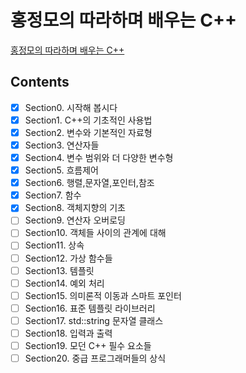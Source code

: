 # 홍정모의 따라하며 배우는 C++
[홍정모의 따라하며 배우는 C++](https://www.inflearn.com/course/following-c-plus)
## Contents
- [x] Section0. 시작해 봅시다
- [x] Section1. C++의 기초적인 사용법
- [x] Section2. 변수와 기본적인 자료형
- [x] Section3. 연산자들
- [x] Section4. 변수 범위와 더 다양한 변수형
- [x] Section5. 흐름제어
- [x] Section6. 행렬,문자열,포인터,참조
- [x] Section7. 함수
- [x] Section8. 객체지향의 기초
- [ ] Section9. 연산자 오버로딩
- [ ] Section10. 객체들 사이의 관계에 대해
- [ ] Section11. 상속
- [ ] Section12. 가상 함수들
- [ ] Section13. 템플릿
- [ ] Section14. 예외 처리
- [ ] Section15. 의미론적 이동과 스마트 포인터
- [ ] Section16. 표준 템플릿 라이브러리
- [ ] Section17. std::string 문자열 클래스
- [ ] Section18. 입력과 출력
- [ ] Section19. 모던 C++ 필수 요소들
- [ ] Section20. 중급 프로그래머들의 상식 